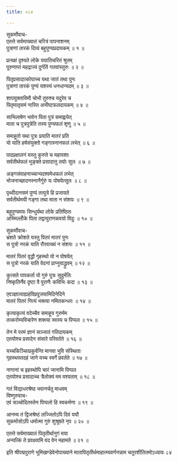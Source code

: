 ```yaml
---
title: ०८४

---
```

सुकर्मोवाच-  
एतत्ते सर्वमाख्यातं चरित्रं पापनाशनम्  
पुत्राणां तारकं दिव्यं बहुपुण्यप्रदायकम् ॥ १ ॥


प्रत्यक्षं दृश्यते लोके ययातिचरितं श्रुतम्  
पूरुणाप्तं महद्राज्यं दुर्गतिं गतवांस्तुरुः ॥ २ ॥


पितृप्रसादात्कोपाच्च यथा जातं तथा पुनः  
पुत्राणां तारकं पुण्यं यशस्यं धनधान्यदम् ॥ ३ ॥


शापयुक्ताविमौ चोभौ तुरुश्च यदुरेव च  
पितृमातृसमं नास्ति अभीष्टफलदायकम् ॥ ४ ॥


साभिलाषेण भावेन पिता पुत्रं समाह्वयेत्  
माता च पुत्रपुत्रेति तस्य पुण्यफलं शृणु ॥ ५ ॥


समाहूतो यथा पुत्रः प्रयाति मातरं प्रति  
यो याति हर्षसंयुक्तो गङ्गास्नानफलं लभेत् ॥ ६ ॥


पादप्रक्षालनं यस्तु कुरुते च महायशाः  
सर्वतीर्थफलं भुङ्क्ते प्रसादात्तु तयोः सुतः ॥ ७ ॥


अङ्गसंवाहनाच्चान्यदश्वमेधफलं लभेत्  
भोजनाच्छादनस्नानैर्गुरुं यः पोषयेत्सुतः ॥ ८ ॥


पृथ्वीदानसमं पुण्यं तत्पुत्रे हि प्रजायते  
सर्वतीर्थमयी गङ्गा तथा माता न संशयः ॥ ९ ॥


बहुपुण्यमयः सिन्धुर्यथा लोके प्रतिष्ठितः  
अस्मिल्लोँके पिता तद्वत्पुराणकवयो विदुः ॥ १० ॥


सुकर्मोवाच-  
भ्रंशते क्रोशते यस्तु पितरं मातरं पुनः  
स पुत्रो नरकं याति रौरवाख्यं न संशयः ॥ ११ ॥


मातरं पितरं वृद्धौ गृहस्थो यो न पोषयेत्  
स पुत्रो नरकं याति वेदनां प्राप्नुयाद्ध्रुवम् ॥ १२ ॥


कुत्सते पापकर्ता यो गुरुं पुत्रः सुदुर्मतिः  
निष्कृतिर्नैव दृष्टा वै पुराणैः कविभिः कदा ॥ १३ ॥


एवञ्ज्ञात्वाह्यहंविप्रपूजयामिदिनेदिने  
मातरं पितरं नित्यं भक्त्या नमितकन्धरः ॥ १४ ॥


कृत्याकृत्यं वदेच्चैव समाहूय गुरुर्मम  
तत्करोम्यविचारेण शक्त्या स्वस्य च पिप्पल ॥ १५ ॥


तेन मे परमं ज्ञानं सञ्जातं गतिदायकम्  
एतयोश्च प्रसादेन संसारे परिवर्तते ॥ १६ ॥


यच्चकिञ्चित्प्रकुर्वन्ति मानवा भुवि संस्थिताः  
गृहस्थस्तदहं जाने यच्च स्वर्गे प्रवर्तते ॥ १७ ॥


नागानां च इहस्थोपि चारं जानामि पिप्पल  
एतयोश्च प्रसादाच्च त्रैलोक्यं मम वश्यताम् ॥ १८ ॥


गतं विद्याधरश्रेष्ठ भवानर्चतु माधवम्  
विष्णुरुवाच-  
एवं सञ्चोदितस्तेन पिप्पलो हि स्वकर्मणा ॥ १९ ॥


आनम्य तं द्विजश्रेष्ठं लज्जितोऽपि दिवं ययौ  
सुकर्मासोऽपि धर्मात्मा गुरुं शुश्रूषते नृप ॥ २० ॥


एतत्ते सर्वमाख्यातं पितृतीर्थानुगं मया  
अन्यत्किं ते प्रवक्ष्यामि वद वेन महामते ॥ २१ ॥


इति श्रीपद्मपुराणे भूमिखण्डेवेनोपाख्याने मातापितृतीर्थमाहात्म्यवर्णनन्नाम चतुरशीतितमोऽध्यायः ८४